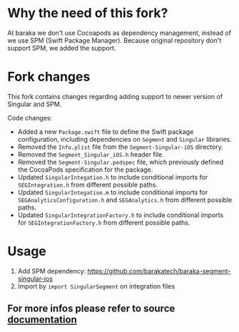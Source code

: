 # Why the need of this fork?

At baraka we don't use Cocoapods as dependency management, instead of we use SPM (Swift Package Manager). Because original repository don't support SPM, we added the support.

# Fork changes

This fork contains changes regarding adding support to newer version of Singular and SPM.

Code changes:
- Added a new `Package.swift` file to define the Swift package configuration, including dependencies on `Segment` and `Singular` libraries.
- Removed the `Info.plist` file from the `Segment-Singular-iOS` directory.
- Removed the `Segment_Singular_iOS.h` header file.
- Removed the `Segment-Singular.podspec` file, which previously defined the CocoaPods specification for the package.
- Updated `SingularIntegation.h` to include conditional imports for `SEGIntegration.h` from different possible paths.
- Updated `SingularIntegation.m` to include conditional imports for `SEGAnalyticsConfiguration.h` and `SEGAnalytics.h` from different possible paths.
- Updated `SingularIntegrationFactory.h` to include conditional imports for `SEGIntegrationFactory.h` from different possible paths.

# Usage
1. Add SPM dependency: https://github.com/barakatech/baraka-segment-singular-ios
2. Import by `import SingularSegment` on integration files

## For more infos please refer to source [documentation](https://segment.com/docs/connections/destinations/catalog/singular/)
